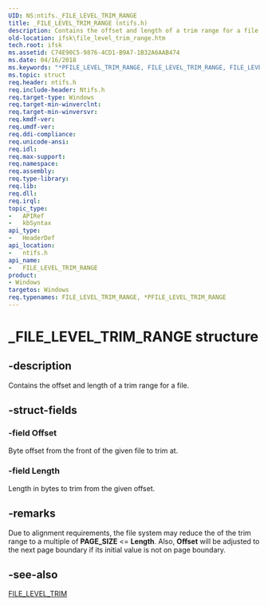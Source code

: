 ```yaml
---
UID: NS:ntifs._FILE_LEVEL_TRIM_RANGE
title: _FILE_LEVEL_TRIM_RANGE (ntifs.h)
description: Contains the offset and length of a trim range for a file.
old-location: ifsk\file_level_trim_range.htm
tech.root: ifsk
ms.assetid: C74E90C5-9876-4CD1-B9A7-1B32A6AAB474
ms.date: 04/16/2018
ms.keywords: "*PFILE_LEVEL_TRIM_RANGE, FILE_LEVEL_TRIM_RANGE, FILE_LEVEL_TRIM_RANGE structure [Installable File System Drivers], PFILE_LEVEL_TRIM_RANGE, PFILE_LEVEL_TRIM_RANGE structure pointer [Installable File System Drivers], _FILE_LEVEL_TRIM_RANGE, ifsk.file_level_trim_range, ntifs/FILE_LEVEL_TRIM_RANGE, ntifs/PFILE_LEVEL_TRIM_RANGE"
ms.topic: struct
req.header: ntifs.h
req.include-header: Ntifs.h
req.target-type: Windows
req.target-min-winverclnt: 
req.target-min-winversvr: 
req.kmdf-ver: 
req.umdf-ver: 
req.ddi-compliance: 
req.unicode-ansi: 
req.idl: 
req.max-support: 
req.namespace: 
req.assembly: 
req.type-library: 
req.lib: 
req.dll: 
req.irql: 
topic_type:
-	APIRef
-	kbSyntax
api_type:
-	HeaderDef
api_location:
-	ntifs.h
api_name:
-	FILE_LEVEL_TRIM_RANGE
product:
- Windows
targetos: Windows
req.typenames: FILE_LEVEL_TRIM_RANGE, *PFILE_LEVEL_TRIM_RANGE
---
```


# _FILE_LEVEL_TRIM_RANGE structure


## -description


Contains the offset and length of a trim range for a file.


## -struct-fields




### -field Offset

Byte offset from the front of the given file to trim at.


### -field Length

Length in bytes to trim from the given offset.


## -remarks



Due to alignment requirements, the file system may reduce the of the trim range to a multiple of <b>PAGE_SIZE</b> &lt;= <b>Length</b>. Also, <b>Offset</b> will be adjusted to the next page boundary if its initial value is not on page boundary.




## -see-also




<a href="https://msdn.microsoft.com/library/windows/hardware/hh406398">FILE_LEVEL_TRIM</a>
 

 

